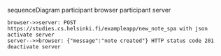 sequenceDiagram
    participant browser
    participant server

    browser->>server: POST https://studies.cs.helsinki.fi/exampleapp/new_note_spa with json
    activate server
    server-->>browser: {"message":"note created"} HTTP status code 201
    deactivate server
